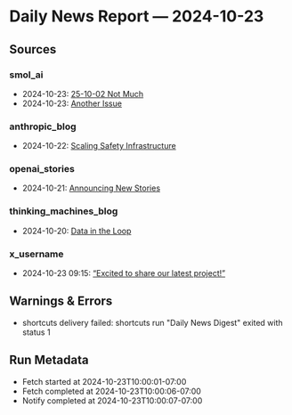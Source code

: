 # Daily News Report — 2024-10-23

## Sources

### smol_ai
- 2024-10-23: [25-10-02 Not Much](https://news.smol.ai/issues/25-10-02-not-much)
- 2024-10-23: [Another Issue](https://news.smol.ai/issues/25-10-23-another)

### anthropic_blog
- 2024-10-22: [Scaling Safety Infrastructure](https://www.anthropic.com/engineering/scaling-safety-infrastructure)

### openai_stories
- 2024-10-21: [Announcing New Stories](https://openai.com/stories/announcing-new-stories)

### thinking_machines_blog
- 2024-10-20: [Data in the Loop](https://thinkingmachines.ai/blog/data-in-the-loop)

### x_username
- 2024-10-23 09:15: [“Excited to share our latest project!”](https://twitter.com/example/status/1234567890)

## Warnings & Errors
- shortcuts delivery failed: shortcuts run "Daily News Digest" exited with status 1

## Run Metadata
- Fetch started at 2024-10-23T10:00:01-07:00
- Fetch completed at 2024-10-23T10:00:06-07:00
- Notify completed at 2024-10-23T10:00:07-07:00
